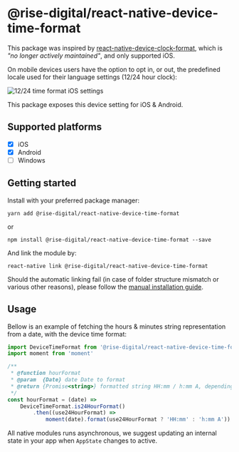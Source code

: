 
# @rise-digital/react-native-device-time-format

This package was inspired by [react-native-device-clock-format](https://github.com/brentvatne/react-native-device-clock-format), which is *"no longer actively maintained"*, and only supported iOS.

On mobile devices users have the option to opt in, or out, the predefined locale used for their language settings (12/24 hour clock):

![12/24 time format iOS settings](https://i.imgur.com/uLD3onD.jpg)

This package exposes this device setting for iOS & Android.

## Supported platforms

- [x] iOS
- [x] Android
- [ ] Windows

## Getting started

Install with your preferred package manager:
```
yarn add @rise-digital/react-native-device-time-format
```
or
```
npm install @rise-digital/react-native-device-time-format --save
```

And link the module by:
```
react-native link @rise-digital/react-native-device-time-format
```

Should the automatic linking fail (in case of folder structure mismatch or various other reasons), please follow the [manual installation guide](docs/MANUAL_INSTALLATION.md).

## Usage

Bellow is an example of fetching the hours & minutes string representation from a date, with the device time format:

```js
import DeviceTimeFormat from '@rise-digital/react-native-device-time-format'
import moment from 'moment'

/**
 * @function hourFormat
 * @param  {Date} date Date to format
 * @return {Promise<string>} formatted string HH:mm / h:mm A, depending on device setting
 */
const hourFormat = (date) =>
	DeviceTimeFormat.is24HourFormat()
		.then((use24HourFormat) =>
			moment(date).format(use24HourFormat ? 'HH:mm' : 'h:mm A'))
```

All native modules runs asynchronous, we suggest updating an internal state in your app when `AppState` changes to active.
